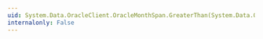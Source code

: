 ```yaml
---
uid: System.Data.OracleClient.OracleMonthSpan.GreaterThan(System.Data.OracleClient.OracleMonthSpan,System.Data.OracleClient.OracleMonthSpan)
internalonly: False
---
```

